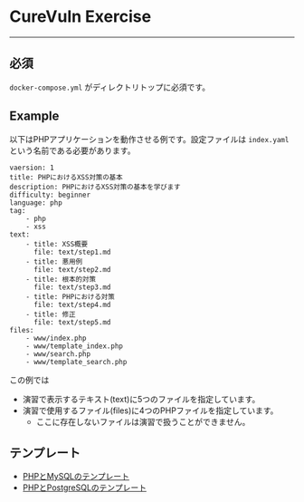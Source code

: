 # CureVuln Exercise

---

## 必須

`docker-compose.yml` がディレクトリトップに必須です。

## Example

以下はPHPアプリケーションを動作させる例です。設定ファイルは `index.yaml` という名前である必要があります。

```
vaersion: 1
title: PHPにおけるXSS対策の基本
description: PHPにおけるXSS対策の基本を学びます
difficulty: beginner
language: php
tag:
    - php
    - xss
text:
    - title: XSS概要
      file: text/step1.md
    - title: 悪用例
      file: text/step2.md
    - title: 根本的対策
      file: text/step3.md
    - title: PHPにおける対策
      file: text/step4.md
    - title: 修正
      file: text/step5.md
files:
    - www/index.php
    - www/template_index.php
    - www/search.php
    - www/template_search.php
```

この例では

- 演習で表示するテキスト(text)に5つのファイルを指定しています。
- 演習で使用するファイル(files)に4つのPHPファイルを指定しています。
  - ここに存在しないファイルは演習で扱うことができません。

## テンプレート

- [PHPとMySQLのテンプレート](./PHP_MYSQL_TEMPLATE)
- [PHPとPostgreSQLのテンプレート](./PHP_POSTGRES_TEMPLATE)
